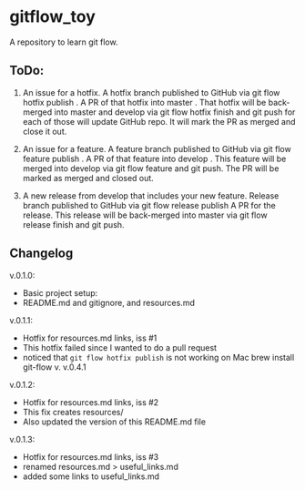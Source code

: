 # gitflow_toy

A repository to learn git flow.

## ToDo:

1. An issue for a hotfix.  A hotfix branch published to GitHub via git flow hotfix publish <xxx>.  A PR of that hotfix into master .  That hotfix will be back-merged into master and develop via git flow hotfix finish <xxx> and git push for each of those will update GitHub repo.  It will mark the PR as merged and close it out.

2. An issue for a feature.  A feature branch published to GitHub  via git flow feature publish <xxx>. A PR of that feature into develop . This feature will be merged into develop via git flow feature <xxx> and git push.  The PR will be marked as merged and closed out.

3. A new release from develop that includes your new feature.  Release branch published to GitHub via git flow release publish <xxx> A PR for the release.  This release will be back-merged into master via git flow release finish <xxx> and git push.

## Changelog

v.0.1.0:
 * Basic project setup:
 * README.md and gitignore, and resources.md

v.0.1.1:
 * Hotfix for resources.md links, iss #1
 * This hotfix failed since I wanted to do a pull request
 * noticed that `git flow hotfix publish` is not working on Mac brew install git-flow v. v.0.4.1

v.0.1.2:
 * Hotfix for resources.md links, iss #2
 * This fix creates resources/
 * Also updated the version of this README.md file

v.0.1.3:
 * Hotfix for resources.md links, iss #3
 * renamed resources.md > useful_links.md
 * added some links to useful_links.md
